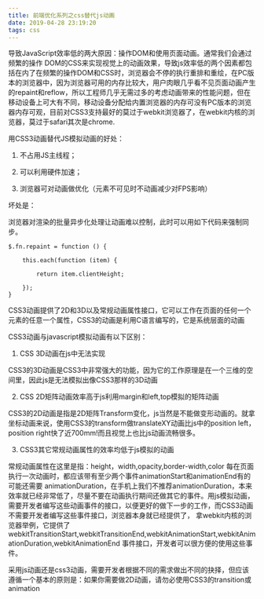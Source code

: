 ```yaml
---
title: 前端优化系列之css替代js动画
date: 2019-04-28 23:19:20
tags: css
---
```

导致JavaScript效率低的两大原因：操作DOM和使用页面动画。通常我们会通过频繁的操作 DOM的CSS来实现视觉上的动画效果，导致js效率低的两个因素都包括在内了在频繁的操作DOM和CSS时，浏览器会不停的执行重排和重绘，在PC版本的浏览器中，因为浏览器可用的内存比较大，用户肉眼几乎看不见页面动画产生的repaint和reflow，所以工程师几乎无需过多的考虑动画带来的性能问题，但在移动设备上可大有不同，移动设备分配给内置浏览器的内存可没有PC版本的浏览器内存可观，目前对CSS3支持最好的莫过于webkit浏览器了，在webkit内核的浏览器，莫过于safari其次是chrome.

<!-- more -->

用CSS3动画替代JS模拟动画的好处：

1. 不占用JS主线程；

2. 可以利用硬件加速；

3. 浏览器可对动画做优化（元素不可见时不动画减少对FPS影响）

坏处是：

浏览器对渲染的批量异步化处理让动画难以控制，此时可以用如下代码来强制同步。

    $.fn.repaint = function () {
    
        this.each(function (item) {
        
            return item.clientHeight;
        
        }); 
    }

CSS3动画提供了2D和3D以及常规动画属性接口，它可以工作在页面的任何一个元素的任意一个属性，CSS3的动画是利用C语言编写的，它是系统层面的动画

CSS3动画与javascript模拟动画有以下区别：

1.  CSS 3D动画在js中无法实现

CSS3的3D动画是CSS3中非常强大的功能，因为它的工作原理是在一个三维的空间里，因此js是无法模拟出像CSS3那样的3D动画

2. CSS 2D矩阵动画效率高于js利用margin和left,top模拟的矩阵动画

CSS3的2D动画是指是2D矩阵Transform变化，js当然是不能做变形动画的。就拿坐标动画来说，使用CSS3的transform做translateXY动画比js中的position left，position right快了近700mm!而且视觉上也比js动画流畅很多。

3. CSS3其它常规动画属性的效率均低于js模拟的动画

常规动画属性在这里是指：height，width,opacity,border-width,color
每在页面执行一次动画时，都应该带有至少两个事件animationStart和animationEnd有的可能还需要 animationDuration，在手机上我们不推荐animationDuration，本来效率就已经非常低了，尽量不要在动画执行期间还做其它的事件。用js模拟动画，需要开发者编写这些动画事件的接口，以便更好的做下一步的工作，而CSS3动画不需要开发者编写这些事件接口，浏览器本身就已经提供了， 拿webkit内核的浏览器举例，它提供了 webkitTransitionStart,webkitTransitionEnd,webkitAnimationStart,webkitAnimationDuration,webkitAnimationEnd 事件接口，开发者可以很方便的使用这些事件。

采用js动画还是css3动画，需要开发者根据不同的需求做出不同的抉择，但应该遵循一个基本的原则是：如果你需要做2D动画，请勿必使用CSS3的transition或animation
